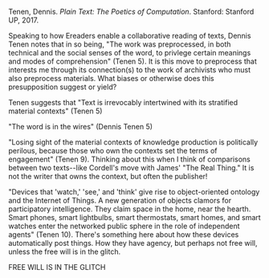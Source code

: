 Tenen, Dennis. *Plain Text: The Poetics of Computation*. Stanford: Stanford UP, 2017. 

Speaking to how Ereaders enable a collaborative reading of texts, Dennis Tenen notes that in so being,  "The work was preprocessed, in both technical and the social senses of the word, to privlege certain meanings and modes of comprehension" (Tenen 5). It is this move to preprocess that interests me through its connection(s) to the work of archivists who must also preprocess materials. What biases or otherwise does this presupposition suggest or yield? 

Tenen suggests that "Text is irrevocably intertwined with its stratified material contexts" (Tenen 5)

"The word is in the wires" (Dennis Tenen 5)

"Losing sight of the material contexts of knowledge production is politically perilous, because those who own the contexts set the terms of engagement" (Tenen 9). Thinking about this when I think of comparisons between two texts--like Cordell's move with James' "The Real Thing." It is not the writer that owns the context, but often the publisher!

"Devices that 'watch,' 'see,' and 'think' give rise to object-oriented ontology and the Internet of Things. A new generation of objects clamors for participatory intelligence. They claim space in the home, near the hearth. Smart phones, smart lightbulbs, smart thermostats, smart homes, and smart watches enter the networked public sphere in the role of independent agents" (Tenen 10). There's something here about how these devices automatically post things. How they have agency, but perhaps not free will, unless the free will is in the glitch. 

FREE WILL IS IN THE GLITCH 
